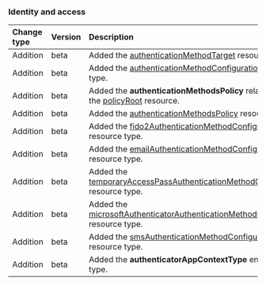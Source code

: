 ### Identity and access

| **Change type** | **Version** | **Description** |
|:---|:---|:---|
|Addition|beta|Added the [authenticationMethodTarget](https://docs.microsoft.com/en-us/graph/api/resources/authenticationMethodTarget?view=graph-rest-beta) resource type.|
|Addition|beta|Added the [authenticationMethodConfiguration](https://docs.microsoft.com/en-us/graph/api/resources/authenticationMethodConfiguration?view=graph-rest-beta) resource type.|
|Addition|beta|Added the **authenticationMethodsPolicy** relationship to the [policyRoot](https://docs.microsoft.com/en-us/graph/api/resources/policyRoot?view=graph-rest-beta) resource.|
|Addition|beta|Added the [authenticationMethodsPolicy](https://docs.microsoft.com/en-us/graph/api/resources/authenticationMethodsPolicy?view=graph-rest-beta) resource type.|
|Addition|beta|Added the [fido2AuthenticationMethodConfiguration](https://docs.microsoft.com/en-us/graph/api/resources/fido2AuthenticationMethodConfiguration?view=graph-rest-beta) resource type.|
|Addition|beta|Added the [emailAuthenticationMethodConfiguration](https://docs.microsoft.com/en-us/graph/api/resources/emailAuthenticationMethodConfiguration?view=graph-rest-beta) resource type.|
|Addition|beta|Added the [temporaryAccessPassAuthenticationMethodConfiguration](https://docs.microsoft.com/en-us/graph/api/resources/temporaryAccessPassAuthenticationMethodConfiguration?view=graph-rest-beta) resource type.|
|Addition|beta|Added the [microsoftAuthenticatorAuthenticationMethodConfiguration](https://docs.microsoft.com/en-us/graph/api/resources/microsoftAuthenticatorAuthenticationMethodConfiguration?view=graph-rest-beta) resource type.|
|Addition|beta|Added the [smsAuthenticationMethodConfiguration](https://docs.microsoft.com/en-us/graph/api/resources/smsAuthenticationMethodConfiguration?view=graph-rest-beta) resource type.|
|Addition|beta|Added the **authenticatorAppContextType** enumeration type.|
